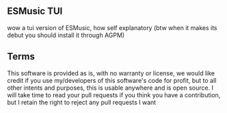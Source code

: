 ## ESMusic TUI
wow a tui version of ESMusic, how self explanatory (btw when it makes its debut you should install it through AGPM)

## Terms
This software is provided as is, with no warranty or license, we would like credit if you use my/developers of this software's code for profit, but to all other intents and purposes, this is usable anywhere and is open source. I will take time to read your pull requests if you think you have a contribution, but I retain the right to reject any pull requests I want
